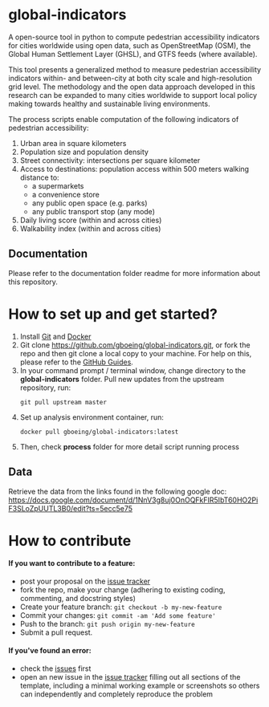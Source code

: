 # global-indicators

A open-source tool in python to compute pedestrian accessibility indicators for cities worldwide using open data, such as OpenStreetMap (OSM), the Global Human Settlement Layer (GHSL), and GTFS feeds (where available).

This tool presents a generalized method to measure pedestrian accessibility indicators within- and between-city at both city scale and high-resolution grid level. The methodology and the open data approach developed in this research can be expanded to many cities worldwide to support local policy making towards healthy and sustainable living environments.

The process scripts enable computation of the following indicators of pedestrian accessibility:
1. Urban area in square kilometers
2. Population size and population density  
3. Street connectivity: intersections per square kilometer
4. Access to destinations: population access within 500 meters walking distance to:  
    - a supermarkets
    - a convenience store
    - any public open space (e.g. parks)
    - any public transport stop (any mode)
5. Daily living score (within and across cities)
6. Walkability index (within and across cities)

## Documentation
Please refer to the documentation folder readme for more information about this repository.

# How to set up and get started?

1. Install [Git](https://git-scm.com/downloads) and [Docker](https://www.docker.com/products/docker-desktop)
1. Git clone https://github.com/gboeing/global-indicators.git, or fork the repo and then git clone a local copy to your machine. For help on this, please refer to the [GitHub Guides](https://guides.github.com/).
1. In your command prompt / terminal window, change directory to the **global-indicators** folder. Pull new updates from the upstream repository, run:
    ```
    git pull upstream master
    ```
1. Set up analysis environment container, run:
    ```
    docker pull gboeing/global-indicators:latest
    ```
2. Then, check **process** folder for more detail script running process

## Data
Retrieve the data from the links found in the following google doc:
https://docs.google.com/document/d/1NnV3g8uj0OnOQFkFIR5IbT60HO2PiF3SLoZpUUTL3B0/edit?ts=5ecc5e75

# How to contribute

#### If you want to contribute to a feature:

  - post your proposal on the [issue tracker](https://github.com/gboeing/global-indicators/issues)
  - fork the repo, make your change (adhering to existing coding, commenting, and docstring styles)
  - Create your feature branch: `git checkout -b my-new-feature`
  - Commit your changes: `git commit -am 'Add some feature'`
  - Push to the branch: `git push origin my-new-feature`
  - Submit a pull request.

#### If you've found an error:

  - check the [issues](https://github.com/gboeing/global-indicators/issues) first
  - open an new issue in the [issue tracker](https://github.com/gboeing/global-indicators/issues) filling out all sections of the template, including a minimal working example or screenshots so others can independently and completely reproduce the problem